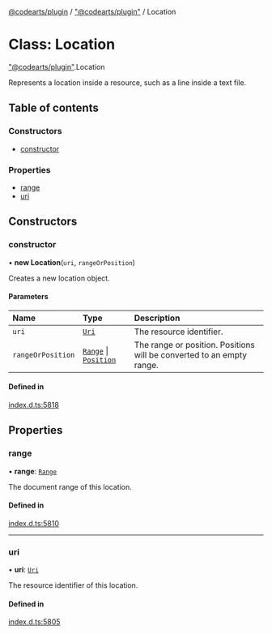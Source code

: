 [@codearts/plugin](../README.md) / ["@codearts/plugin"](../modules/_codearts_plugin_.md) / Location

# Class: Location

["@codearts/plugin"](../modules/_codearts_plugin_.md).Location

Represents a location inside a resource, such as a line
inside a text file.

## Table of contents

### Constructors

- [constructor](codearts_plugin_.Location.md#constructor)

### Properties

- [range](codearts_plugin_.Location.md#range)
- [uri](codearts_plugin_.Location.md#uri)

## Constructors

### constructor

• **new Location**(`uri`, `rangeOrPosition`)

Creates a new location object.

#### Parameters

| Name | Type | Description |
| :------ | :------ | :------ |
| `uri` | [`Uri`](codearts_plugin_.Uri.md) | The resource identifier. |
| `rangeOrPosition` | [`Range`](codearts_plugin_.Range.md) \| [`Position`](codearts_plugin_.Position.md) | The range or position. Positions will be converted to an empty range. |

#### Defined in

[index.d.ts:5818](https://github.com/huaweicloud/cloudide-plugin-api/blob/4d28848/index.d.ts#L5818)

## Properties

### range

• **range**: [`Range`](codearts_plugin_.Range.md)

The document range of this location.

#### Defined in

[index.d.ts:5810](https://github.com/huaweicloud/cloudide-plugin-api/blob/4d28848/index.d.ts#L5810)

___

### uri

• **uri**: [`Uri`](codearts_plugin_.Uri.md)

The resource identifier of this location.

#### Defined in

[index.d.ts:5805](https://github.com/huaweicloud/cloudide-plugin-api/blob/4d28848/index.d.ts#L5805)

